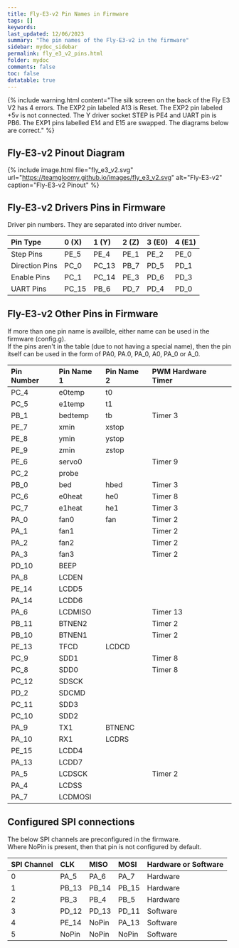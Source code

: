```yaml
---
title: Fly-E3-v2 Pin Names in Firmware
tags: []
keywords: 
last_updated: 12/06/2023
summary: "The pin names of the Fly-E3-v2 in the firmware"
sidebar: mydoc_sidebar
permalink: fly_e3_v2_pins.html
folder: mydoc
comments: false
toc: false
datatable: true
---
```


{% include warning.html content="The silk screen on the back of the Fly E3 V2 has 4 errors. The EXP2 pin labeled A13 is Reset. The EXP2 pin labeled +5v is not connected. The Y driver socket STEP is PE4 and UART pin is PB6. The EXP1 pins labelled E14 and E15 are swapped. The diagrams below are correct." %}

## Fly-E3-v2 Pinout Diagram

{% include image.html file="fly_e3_v2.svg" url="<https://teamgloomy.github.io/images/fly_e3_v2.svg>" alt="Fly-E3-v2" caption="Fly-E3-v2 Pinout" %}

## Fly-E3-v2 Drivers Pins in Firmware

Driver pin numbers. They are separated into driver number.

<div class="datatable-begin"></div>

|Pin Type|0 (X)|1 (Y)|2 (Z)|3 (E0)|4 (E1)|
| :------------- |:-------------|:-------------|:-------------|:-------------|:-------------|
|Step Pins|PE_5| PE_4| PE_1| PE_2| PE_0|
|Direction Pins|PC_0| PC_13| PB_7| PD_5| PD_1 |
|Enable Pins|PC_1| PC_14| PE_3| PD_6 |PD_3|
|UART Pins|PC_15| PB_6| PD_7| PD_4| PD_0|

<div class="datatable-end"></div>

## Fly-E3-v2 Other Pins in Firmware

If more than one pin name is availble, either name can be used in the firmware (config.g).  
If the pins aren't in the table (due to not having a special name), then the pin itself can be used in the form of PA0, PA.0, PA_0, A0, PA_0 or A_0.  

<div class="datatable-begin"></div>

|Pin Number|Pin Name 1|Pin Name 2|PWM Hardware Timer|
| :------------- |:-------------|:-------------|:-------------|
|PC_4|e0temp|t0||
|PC_5|e1temp|t1||
|PB_1|bedtemp|tb|Timer 3|
|PE_7|xmin|xstop||
|PE_8|ymin|ystop||
|PE_9|zmin|zstop||
|PE_6|servo0||Timer 9|
|PC_2|probe|||
|PB_0|bed|hbed|Timer 3|
|PC_6|e0heat|he0|Timer 8|
|PC_7|e1heat|he1|Timer 3|
|PA_0|fan0|fan|Timer 2|
|PA_1|fan1||Timer 2|
|PA_2|fan2||Timer 2|
|PA_3|fan3||Timer 2|
|PD_10|BEEP|||
|PA_8|LCDEN|||
|PE_14|LCDD5|||
|PA_14|LCDD6|||
|PA_6|LCDMISO||Timer 13|
|PB_11|BTNEN2||Timer 2|
|PB_10|BTNEN1||Timer 2|
|PE_13|TFCD|LCDCD||
|PC_9|SDD1||Timer 8|
|PC_8|SDD0||Timer 8|
|PC_12|SDSCK|||
|PD_2|SDCMD|||
|PC_11|SDD3|||
|PC_10|SDD2|||
|PA_9|TX1|BTNENC||
|PA_10|RX1|LCDRS||
|PE_15|LCDD4|||
|PA_13|LCDD7|||
|PA_5|LCDSCK||Timer 2|
|PA_4|LCDSS|||
|PA_7|LCDMOSI|||

<div class="datatable-end"></div>

## Configured SPI connections

The below SPI channels are preconfigured in the firmware.  
Where NoPin is present, then that pin is not configured by default.  

<div class="datatable-begin"></div>

|SPI Channel| CLK | MISO | MOSI | Hardware or Software |
| :------------- |:-------------|:-------------|:-------------|:-------------|
|0|PA_5|PA_6|PA_7|Hardware|
|1|PB_13|PB_14|PB_15|Hardware|
|2|PB_3|PB_4|PB_5|Hardware|
|3|PD_12|PD_13|PD_11|Software|
|4|PE_14|NoPin|PA_13|Software|
|5|NoPin|NoPin|NoPin|Software|

<div class="datatable-end"></div>
